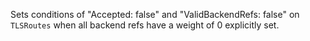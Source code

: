 Sets conditions of "Accepted: false" and "ValidBackendRefs: false" on `TLSRoutes` when all backend refs have a weight of 0 explicitly set.
